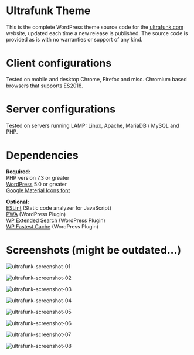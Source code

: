 # **Ultrafunk Theme**

This is the complete WordPress theme source code for the [ultrafunk.com](https://ultrafunk.com) website, updated each time a new release is published. The source code is provided as is with no warranties or support of any kind.

# Client configurations
Tested on mobile and desktop Chrome, Firefox and misc. Chromium based browsers that supports ES2018.

# Server configurations
Tested on servers running LAMP: Linux, Apache, MariaDB / MySQL and PHP.

# Dependencies
**Required:**  
PHP version 7.3 or greater  
[WordPress](https://wordpress.org/download/) 5.0 or greater  
[Google Material Icons font](https://google.github.io/material-design-icons/#icon-font-for-the-web)  

**Optional:**  
[ESLint](https://eslint.org/) (Static code analyzer for JavaScript)  
[PWA](https://wordpress.org/plugins/pwa/) (WordPress Plugin)  
[WP Extended Search](https://wordpress.org/plugins/wp-extended-search/) (WordPress Plugin)  
[WP Fastest Cache](https://wordpress.org/plugins/wp-fastest-cache/) (WordPress Plugin)

# Screenshots (might be outdated...)

![ultrafunk-screenshot-01](https://ultrafunk.com/wp-content/themes/ultrafunk/screenshots/screenshot_mobile_11.png)

![ultrafunk-screenshot-02](https://ultrafunk.com/wp-content/themes/ultrafunk/screenshots/screenshot_mobile_22.png)

![ultrafunk-screenshot-03](https://ultrafunk.com/wp-content/themes/ultrafunk/screenshots/screenshot_mobile_33.png)

![ultrafunk-screenshot-04](https://ultrafunk.com/wp-content/themes/ultrafunk/screenshots/screenshot_desktop_11.png)

![ultrafunk-screenshot-05](https://ultrafunk.com/wp-content/themes/ultrafunk/screenshots/screenshot_desktop_22.png)

![ultrafunk-screenshot-06](https://ultrafunk.com/wp-content/themes/ultrafunk/screenshots/screenshot_desktop_33.png)

![ultrafunk-screenshot-07](https://ultrafunk.com/wp-content/themes/ultrafunk/screenshots/screenshot_desktop_44.png)

![ultrafunk-screenshot-08](https://ultrafunk.com/wp-content/themes/ultrafunk/screenshots/screenshot_desktop_55.png)

